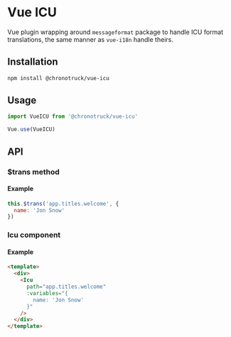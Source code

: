 # Vue ICU

Vue plugin wrapping around `messageformat` package to handle ICU format translations, the same manner as `vue-i18n` handle theirs.

## Installation

```bash
npm install @chronotruck/vue-icu
```

## Usage

```js
import VueICU from '@chronotruck/vue-icu'

Vue.use(VueICU)
```

## API

### $trans method

#### Example

```js
this.$trans('app.titles.welcome', {
  name: 'Jon Snow'
})
```

### Icu component

#### Example

```html
<template>
  <div>
    <Icu
      path="app.titles.welcome"
      :variables="{
        name: 'Jon Snow'
      }"
    />
  </div>
</template>
```
